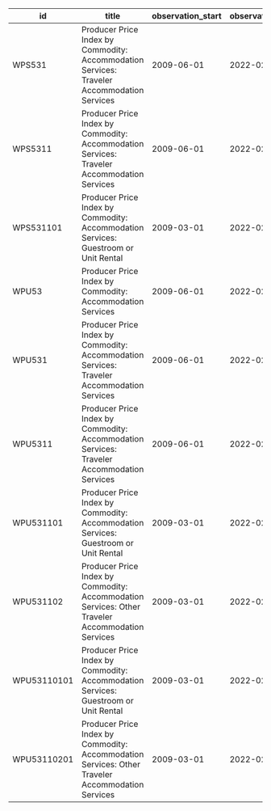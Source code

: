| id          | title                                                                                            | observation_start   | observation_end   |
|-------------|--------------------------------------------------------------------------------------------------|---------------------|-------------------|
| WPS531      | Producer Price Index by Commodity: Accommodation Services: Traveler Accommodation Services       | 2009-06-01          | 2022-02-01        |
| WPS5311     | Producer Price Index by Commodity: Accommodation Services: Traveler Accommodation Services       | 2009-06-01          | 2022-02-01        |
| WPS531101   | Producer Price Index by Commodity: Accommodation Services: Guestroom or Unit Rental              | 2009-03-01          | 2022-02-01        |
| WPU53       | Producer Price Index by Commodity: Accommodation Services                                        | 2009-06-01          | 2022-02-01        |
| WPU531      | Producer Price Index by Commodity: Accommodation Services: Traveler Accommodation Services       | 2009-06-01          | 2022-02-01        |
| WPU5311     | Producer Price Index by Commodity: Accommodation Services: Traveler Accommodation Services       | 2009-06-01          | 2022-02-01        |
| WPU531101   | Producer Price Index by Commodity: Accommodation Services: Guestroom or Unit Rental              | 2009-03-01          | 2022-02-01        |
| WPU531102   | Producer Price Index by Commodity: Accommodation Services: Other Traveler Accommodation Services | 2009-03-01          | 2022-02-01        |
| WPU53110101 | Producer Price Index by Commodity: Accommodation Services: Guestroom or Unit Rental              | 2009-03-01          | 2022-02-01        |
| WPU53110201 | Producer Price Index by Commodity: Accommodation Services: Other Traveler Accommodation Services | 2009-03-01          | 2022-02-01        |